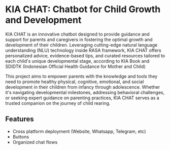# KIA CHAT: Chatbot for Child Growth and Development

KIA CHAT is an innovative chatbot designed to provide guidance and support for parents and caregivers in fostering the optimal growth and development of their children. Leveraging cutting-edge natural language understanding (NLU) technology inside RASA framework, KIA CHAT offers personalized advice, evidence-based tips, and curated resources tailored to each child's unique developmental stage, according to KIA Book and SDIDTK (Indonesian Official Health Guidance for Mother and Child)

This project aims to empower parents with the knowledge and tools they need to promote healthy physical, cognitive, emotional, and social development in their children from infancy through adolescence. Whether it's navigating developmental milestones, addressing behavioral challenges, or seeking expert guidance on parenting practices, KIA CHAT serves as a trusted companion on the journey of child rearing.

## Features

- Cross platform deployment (Website, Whatsapp, Telegram, etc)
- Buttons
- Organized chat flows
